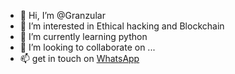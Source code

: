 - 👋 Hi, I’m @Granzular
- 👀 I’m interested in Ethical hacking and Blockchain 
- 🌱 I’m currently learning python
- 💞️ I’m looking to collaborate on ...
- 📫 get in touch on [WhatsApp](https://wa.me/08050715126)

<!---
Granzular/Granzular is a ✨ special ✨ repository because its `README.md` (this file) appears on your GitHub profile.
You can click the Preview link to take a look at your changes.
--->
